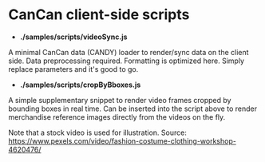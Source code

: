# CanCan client-side scripts

- **./samples/scripts/videoSync.js**

A minimal CanCan data (CANDY) loader to render/sync data on the client side. Data preprocessing required. Formatting is optimized here. Simply replace parameters and it's good to go.

- **./samples/scripts/cropByBboxes.js**

A simple supplementary snippet to render video frames cropped by bounding boxes in real time. Can be inserted into the script above to render merchandise reference images directly from the videos on the fly.

Note that a stock video is used for illustration. Source: <a>https://www.pexels.com/video/fashion-costume-clothing-workshop-4620476/</a>